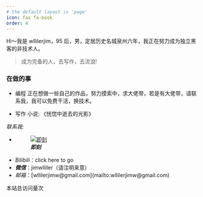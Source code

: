 ```yaml
---
# the default layout is 'page'
icon: fas fa-book
order: 4
---
```


Hi～我是 wllilerjim，95 后，男，定居历史名城泉州六年，我正在努力成为独立黑客的非技术人。

> 成为完备的人，去写作，去流浪!

### [](#在做的事 "在做的事")在做的事

*   编程
正在想做一些自己的作品，努力摸索中，求大佬带，若是有大佬带，请联系我，我可以免费干活，换技术。

*   写作 
小说: <a herf="https://read.douban.com/ebook/132143967/?dcs=search">《恍惚中逝去的光影》</a>

<em>联系我:</em>
<ul>
 <li><figure><a href="https://web.okjike.com/me"><img src="https://cdnv2.ruguoapp.com/FoZREoJad7gAlOtGrxOxv65v93R_v3.jpg?imageMogr2/auto-orient/thumbnail/400x2000%3E/quality/70/interlace/1" alt="即刻"></a><figcaption><em><strong>即刻</strong></em></figcaption></figure></li>


<li><em>Bilibili</em>：<a herf="https://space.bilibili.com/284105144?spm_id_from=333.999.0.0">click here to go</a></li>


<li><em><strong>微信</strong></em>：jimwlliler（请注明来意）</li>

<li><em>邮箱</em>：[&#x77;&#x6c;&#x6c;&#x69;&#108;&#101;&#114;&#x6a;&#105;&#109;&#x77;&#64;&#103;&#x6d;&#97;&#105;&#108;&#x2e;&#x63;&#x6f;&#x6d;](mailto:&#x77;&#x6c;&#x6c;&#x69;&#108;&#101;&#114;&#x6a;&#105;&#109;&#x77;&#64;&#103;&#x6d;&#97;&#105;&#108;&#x2e;&#x63;&#x6f;&#x6d;)</li>

</ul>

<script async src="//busuanzi.ibruce.info/busuanzi/2.3/busuanzi.pure.mini.js"></script>
<span id="busuanzi_container_site_pv">
	本站总访问量<span id="busuanzi_value_site_pv"></span>次
</span>